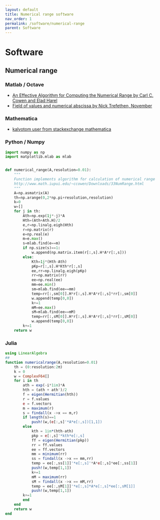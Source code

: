 ```yaml
---
layout: default
title: Numerical range software
nav_order: 1
permalink: /software/numerical-range
parent: Software
---
```

# Software

## Numerical range

### Matlab / Octave

  - [An Effective Algorithm for Computing the Numerical Range by Carl C.
    Cowen and Elad
    Harel](http://www.math.iupui.edu/~ccowen/Downloads/33NumRange.html)
  - [Field of values and numerical abscissa by Nick Trefethen,
    November](http://www2.maths.ox.ac.uk/chebfun/examples/linalg/html/FieldOfValues.shtml)

### Mathematica

  - [kalvotom user from stackexchange
    mathematica](https://mathematica.stackexchange.com/questions/144041/how-to-plot-the-field-of-values-numerical-range-of-a-matrix)

### Python / Numpy

``` python
import numpy as np
import matplotlib.mlab as mlab


def numerical_range(A,resolution=0.01):
    """
    Function implements algorithm for calculation of numerical range
    http://www.math.iupui.edu/~ccowen/Downloads/33NumRange.html
    """
    A=np.asmatrix(A)
    th=np.arange(0,2*np.pi+resolution,resolution)
    k=0
    w=[]
    for j in th:
        Ath=np.exp(1j*-j)*A
        Hth=(Ath+Ath.H)/2
        e,r=np.linalg.eigh(Hth)
        r=np.matrix(r)
        e=np.real(e)
        m=e.max()
        s=mlab.find(e==m)
        if np.size(s)==1:
            w.append(np.matrix.item(r[:,s].H*A*r[:,s]))
        else:
            Kth=1j*(Hth-Ath)
            pKp=r[:,s].H*Kth*r[:,s]
            ee,rr=np.linalg.eigh(pKp)
            rr=np.matrix(rr)
            ee=np.real(ee)
            mm=ee.min()
            sm=mlab.find(ee==mm)
            temp=rr[:,sm[0]].H*r[:,s].H*A*r[:,s]*rr[:,sm[0]]
            w.append(temp[0,0])
            k+=1
            mM=ee.max()
            sM=mlab.find(ee==mM)
            temp=rr[:,sM[0]].H*r[:,s].H*A*r[:,s]*rr[:,sM[0]]
            w.append(temp[0,0])
        k+=1
    return w
```

### Julia

``` julia
using LinearAlgebra
##
function numericalrange(A,resolution=0.01)
    th = (0:resolution:2π)
    k = 0
    w = ComplexF64[]
    for i in th
        ath = exp(-i*1im)*A
        hth = (ath + ath')/2
        f = eigen(Hermitian(hth))
        r = f.values
        e = f.vectors
        m = maximum(r)
        s = findall(x ->x == m,r)
        if length(s)==1
            push!(w,(e[:,s]'*A*e[:,s])[1,1])
        else 
            kth = 1im*(hth-ath)
            pkp = e[:,s]'*kth*e[:,s]
            ff = eigen(Hermitian(pkp))
            rr = ff.values
            ee = ff.vectors
            mm = minimum(rr)
            ss = findall(x ->x == mm,rr)
            temp = ee[:,ss[1]]'*e[:,s]'*A*e[:,s]*ee[:,ss[1]]
            push!(w,temp[1,1])
            k+=1
            mM = maximum(rr)
            sM = findall(x ->x == mM,rr)
            temp = ee[:,sM[1]]'*e[:,s]*A*e[:,s]*ee[:,sM[1]]
            push!(w,temp[1,1])
        k+=1
        end
    end
    return w
end
```
